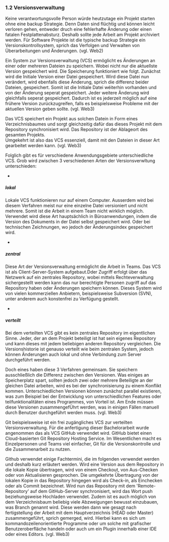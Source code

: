 ### 1.2 Versionsverwaltung


Keine verantwortungsvolle Person würde heutzutage ein Projekt starten ohne eine backup Strategie. Denn Daten sind flüchtig und können leicht verloren gehen, entweder druch eine fehlerhafte Änderung oder einen fatalen Festplattenabsturz. Deshalb sollte jede Arbeit am Projekt archiviert werden. Für Software Projekte ist die typische backup Strategie ein Versionskontrollsystem, sprich das Verfolgen und Verwalten von Überarbeitungen und Änderungen. (vgl. Web2)



Ein System zur Versionsverwaltung (VCS) ermöglicht es Änderungen an einer oder mehreren Dateien zu speichern. Wobei nicht nur die aktuellste Version gespeichert wird. Die Speicherung funktioniert wie folgt. Zunächst wird die Initiale Version einer Datei gespeichert. Wird diese Datei nun verändert, wird ebenfalls diese Änderung, sprich die differenz beider Dateien, gespeichert. Somit ist die Initiale Datei wéiterhin vorhanden und von der Änderung seperat gespeichert. Jeder weitere Änderung wird gleichfalls seperat gespeichert.  Dadurch ist es jederzeit möglich auf eine frühere Version zurückzugreifen, falls es beispielsweise Probleme mit der aktuellen Version geben sollte. (vgl. Web3)

Das VCS speichert ein Projekt aus solchen Datein in Form eines Verzeichnisbaumes und sorgt gleichzeitig dafür das dieses Projekt mit dem Repository synchronisiert wird. Das Repository ist der Ablageort des gesamten Projekts.  
Umgekehrt ist also das VCS essenziell, damit mit den Dateien in dieser Art gearbeitet werden kann. (vgl. Web3)

Folglich gibt es für verschiedene Anwendungsgebiete unterschiedliche VCS. Grob wird zwischen 3 verschiedenen Arten der Versionsverwltung unterschieden:

-  
##### lokal
Lokale VCS funktionieren nur auf einem Computer. Ausserdem wird bei diesem Verfahren meist nur eine einzelne Datei versioniert und nicht mehrere. Somit ist die Arbeit in einem Team nicht wirklich möglich. Verwendet wird diese Art hauptsächlich in Büroanwendungen, indem die Version des Dokuments in der Datei selbst gespeichert wird. Oder bei technischen Zeichnungen, wo jedoch der Änderungsindex gespeichert wird.

-  
##### zentral
Diese Art der Versionsverwaltung ermöglicht die Arbeit in Teams. Das VCS ist als Client-Server-System aufgebaut.Dder Zugriff erfolgt über das Netzwerk auf ein zentrales Repository, wobei mittels Rechteverwaltung sichergestellt werden kann das nur berechtigte Personen zugriff auf das Repository haben oder Änderungen speichern können. Dieses System wird von vielen kommerziellen Anbietern, beispielsweise Subversion (SVN), unter anderem auch konstenfrei zu Verfügung gestellt.

-  
##### verteilt
Bei dem verteilten VCS gibt es kein zentrales Repository im eigentlichen Sinne. Jeder, der an dem Projekt beteiligt ist hat sein eigenes Repository und kann dieses mit jedem beliebigen anderen Repository vergleichen. Die Versionshistorie ist genauso verteilt wie beim zentralen System, jedoch können Änderungen auch lokal und ohne Verbindung zum Server durchgeführt werden.

Doch eines haben diese 3 Verfahren gemeinsam. Sie speichern ausschließlich die Differenz zwischen den Versionen. Was einiges an Speicherplatz spart, sollten jedoch zwei oder mehrere Beteiligte an der gleichen Datei arbeiten, wird es bei der synchronisierung zu einem Konflikt kommen. Unterschiedlichen Versionen können zunächst parallel existieren, was zum Beispiel bei der Entwicklung von unterschiedlichen Features oder teilfunktionalitäten eines Programmes, von Vorteil ist. Am Ende müssen diese Versionen zusammengefÜhrt werden, was in einigen Fällen manuell durch Benutzer durchgeführt werden muss. (vgl. Web3)

Git beispielsweise ist ein frei zugängliches VCS zur verteilten Versionsverwaltung.
Für die anfertigung dieser Bachelorarbeit wurde angenommen das als VCS GitHub verwendet wird.
GitHub bietet einen Cloud-basierten Git Repository Hosting Service. Im Wesentlichen macht es Einzelpersonen und Teams viel einfacher, Git für die Versionskontrolle und die Zusammenarbeit zu nutzen.

Github verwendet einige Fachtermini, die im folgenden verwendet werden und deshalb kurz erläutert werden. Wird eine Version aus dem Repository in die lokale Kopie übertragen, wird von einem Checkout, von Aus-Checken oder von Aktualisieren gesprochen. Die umgekehrte Übertragung von der lokalen Kopie in das Repository hingegen wird als Check-in, als Einchecken oder als Commit bezeichnet. Wird nun das Repository mit dem 'Remote-Repository' auf dem GitHub-Server synchronisiert, wird das Wort push beziehungsweise Hochladen verwendet. Zudem ist es auch möglich von dem Verzeichnisbaum beliebig viele Abzweigungen bewusst einzubauen, was Branch genannt wird. Diese werden dann wie gesagt nach fertigstellung der Arbeit mit dem Hauptverzeichnis (HEAD oder Master) zusammengeführt, sprich gemerged, wird. Hierbei kann es sich um kommandozeilenorientierte Programme oder um solche mit grafischer Benutzeroberfläche handeln oder auch um ein Plugin innerhalb einer IDE oder eines Editors. (vgl. Web3)
